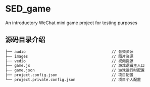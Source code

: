 # SED_game

An introductory WeChat mini game project for testing purposes

## 源码目录介绍

```markdown
├── audio                                      // 音频资源
├── images                                     // 图片资源
├── vedio                                      // 视频资源
├── game.js                                    // 游戏逻辑主入口
├── game.json                                  // 游戏运行时配置
├── project.config.json                        // 项目配置
└── project.private.config.json                // 项目个人配置
```
